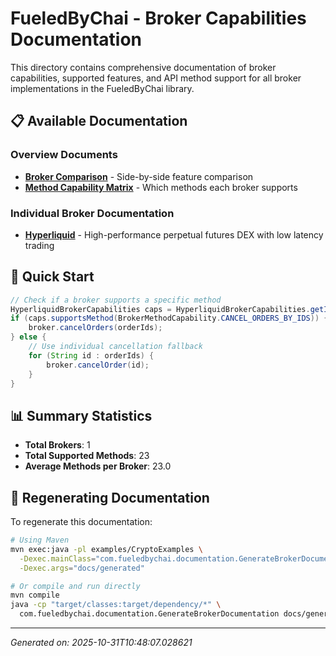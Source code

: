 # FueledByChai - Broker Capabilities Documentation

This directory contains comprehensive documentation of broker capabilities, supported features, and API method support for all broker implementations in the FueledByChai library.

## 📋 Available Documentation

### Overview Documents
- **[Broker Comparison](broker-comparison.md)** - Side-by-side feature comparison
- **[Method Capability Matrix](method-capability-matrix.md)** - Which methods each broker supports

### Individual Broker Documentation
- **[Hyperliquid](hyperliquid-capabilities.md)** - High-performance perpetual futures DEX with low latency trading

## 🚀 Quick Start

```java
// Check if a broker supports a specific method
HyperliquidBrokerCapabilities caps = HyperliquidBrokerCapabilities.getInstance();
if (caps.supportsMethod(BrokerMethodCapability.CANCEL_ORDERS_BY_IDS)) {
    broker.cancelOrders(orderIds);
} else {
    // Use individual cancellation fallback
    for (String id : orderIds) {
        broker.cancelOrder(id);
    }
}
```

## 📊 Summary Statistics

- **Total Brokers**: 1
- **Total Supported Methods**: 23
- **Average Methods per Broker**: 23.0

## 🔄 Regenerating Documentation

To regenerate this documentation:

```bash
# Using Maven
mvn exec:java -pl examples/CryptoExamples \
  -Dexec.mainClass="com.fueledbychai.documentation.GenerateBrokerDocumentation" \
  -Dexec.args="docs/generated"

# Or compile and run directly
mvn compile
java -cp "target/classes:target/dependency/*" \
  com.fueledbychai.documentation.GenerateBrokerDocumentation docs/generated
```

---
*Generated on: 2025-10-31T10:48:07.028621*
